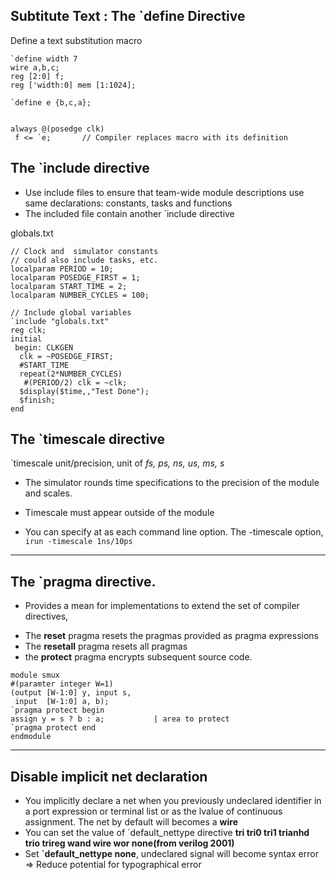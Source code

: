 ## Subtitute Text : The `define Directive

Define a text substitution macro
```
`define width 7
wire a,b,c;
reg [2:0] f;
reg ['width:0] mem [1:1024];

`define e {b,c,a};


always @(posedge clk)
 f <= `e; 		// Compiler replaces macro with its definition
```

## The `include directive

* Use include files to ensure that team-wide module descriptions use same declarations: constants, tasks and functions
* The included file contain another `include directive

globals.txt
```
// Clock and  simulator constants
// could also include tasks, etc.
localparam PERIOD = 10;
localparam POSEDGE_FIRST = 1;
localparam START_TIME = 2;
localparam NUMBER_CYCLES = 100;
```

```
// Include global variables
`include "globals.txt"
reg clk;
initial
 begin: CLKGEN
  clk = ~POSEDGE_FIRST;
  #START_TIME
  repeat(2*NUMBER_CYCLES)
   #(PERIOD/2) clk = ~clk;
  $display($time,,"Test Done");
  $finish;
end
```

## The `timescale directive

`timescale unit/precision, unit of *fs, ps, ns, us, ms, s*

* The simulator rounds time specifications to the precision of the module and scales.

* Timescale must appear outside of the module

* You can specify at as each command line option. The -timescale option, `irun -timescale 1ns/10ps`

---

## The `pragma directive.
- Provides a mean for implementations to extend the set of compiler directives, 
* The **reset** pragma resets the pragmas provided as pragma expressions
* The **resetall** pragma resets all pragmas
* the **protect** pragma encrypts subsequent source code.

```
module smux
#(paramter integer W=1)
(output [W-1:0] y, input s, 
 input  [W-1:0] a, b);
`pragma protect begin
assign y = s ? b : a;   		| area to protect
`pragma protect end 
endmodule
```
---

## Disable implicit net declaration
- You implicitly declare a net when you previously undeclared identifier in a port expression or terminal list or as the lvalue of continuous assignment. The net by default will becomes a **wire**
- You can set the value of `default_nettype directive **tri tri0 tri1 trianhd trio trireg wand wire wor none(from verilog 2001)**
- Set **`default_nettype none**, undeclared signal will become syntax error => Reduce potential for typographical error